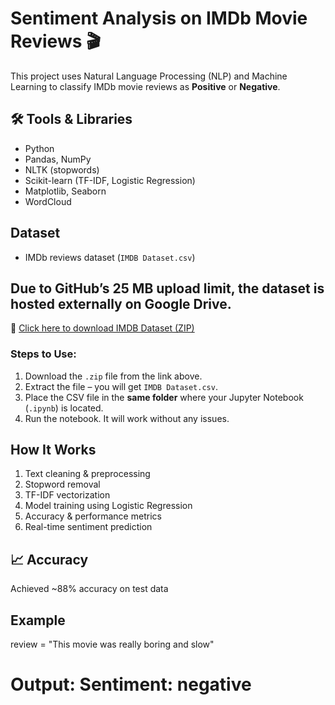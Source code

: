 # Sentiment Analysis on IMDb Movie Reviews 🎬

This project uses Natural Language Processing (NLP) and Machine Learning to classify IMDb movie reviews as **Positive** or **Negative**.

## 🛠️ Tools & Libraries
- Python
- Pandas, NumPy
- NLTK (stopwords)
- Scikit-learn (TF-IDF, Logistic Regression)
- Matplotlib, Seaborn
- WordCloud

##  Dataset
- IMDb reviews dataset (`IMDB Dataset.csv`)
## Due to GitHub’s 25 MB upload limit, the dataset is hosted externally on Google Drive.

🔗 [Click here to download IMDB Dataset (ZIP)](https://drive.google.com/file/d/1F70CNkwU1T8sYzHesC7NhSOHgHDI_HhW/view?usp=sharing)

### Steps to Use:
1. Download the `.zip` file from the link above.
2. Extract the file – you will get `IMDB Dataset.csv`.
3. Place the CSV file in the **same folder** where your Jupyter Notebook (`.ipynb`) is located.
4. Run the notebook. It will work without any issues.

##  How It Works
1. Text cleaning & preprocessing
2. Stopword removal
3. TF-IDF vectorization
4. Model training using Logistic Regression
5. Accuracy & performance metrics
6. Real-time sentiment prediction

## 📈 Accuracy
Achieved ~88% accuracy on test data

##  Example
review = "This movie was really boring and slow"
# Output: Sentiment: negative
